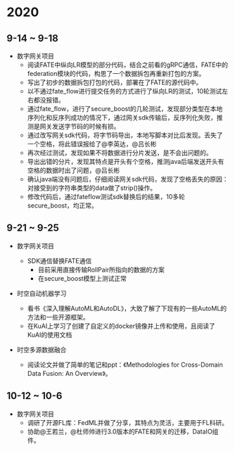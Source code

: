 # 2020

## 9-14 ~ 9-18

- 数字网关项目
  - 阅读FATE中纵向LR模型的部分代码，结合之前看的gRPC通信，FATE中的federation模块的代码，构思了一个数据拆包再重新打包的方案。
  - 写出了初步的数据拆包打包的代码，部署在了FATE的源代码中。
  - 以不通过fate_flow进行提交任务的方式进行了纵向LR的测试，10轮测试左右都没报错。
  - 通过fate_flow，进行了secure_boost的几轮测试，发现部分类型在本地序列化和反序列成功的情况下，通过网关sdk传输后，反序列化失败，推测是网关发送字节码的时候有损。
  - 通过改写网关sdk代码，将字节码导出，本地写脚本对比后发现。丢失了一个空格，将此错误报给了@李英达，@吕长彬
  - 再次经过测试，发现如果不将数据进行分片发送，是不会出问题的。
  - 导出出错的分片，发现其特点是开头有个空格，推测java后端发送开头有空格的数据时出了问题，@吕长彬
  - 确认java端没有问题后，仔细阅读网关sdk代码，发现了空格丢失的原因：对接受到的字符串类型的data做了strip()操作。
  - 修改代码后，通过fateflow测试sdk替换后的结果，10多轮secure_boost，均正常。

## 9-21 ~ 9-25

- 数字网关项目
  - SDK通信替换FATE通信
    - 目前采用直接传输RollPair所指向的数据的方案
    - 在secure_boost模型上测试正常

- 时空自动机器学习
  - 看书《深入理解AutoML和AutoDL》，大致了解了下现有的一些AutoML的方法和一些开源框架。
  - 在KuAI上学习了创建了自定义的docker镜像并上传和使用，且阅读了KuAI的使用文档

- 时空多源数据融合
  - 阅读论文并做了简单的笔记和ppt：《Methodologies for Cross-Domain Data Fusion: An Overview》。

## 10-12 ~ 10-6

- 数字网关项目
  - 调研了开源FL库：FedML并做了分享，其特点为灵活，主要用于FL科研。
  - 协助@王若兰，@杜师帅进行3.0版本的FATE和网关的迁移，DataIO组件。